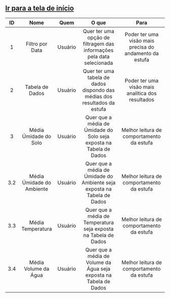 ##  [Ir para a tela de início](./../../)


| ID |     Nome     |     Quem    |                              O que                            |                   Para                  |
| :----: | :--------------: | :---------: | :-------------------------------------------------------------------: | :-------------------------------------: |
| 1    | Filtro por Data    |   Usuário   |  Quer ter uma opção de filtragem das informações pela data selecionada| Poder ter uma visão mais precisa do andamento da estufa |    
| 2    | Tabela de Dados      |  Usuário    | Quer ter uma tabela de dados dispondo das médias dos resultados da estufa | Poder ter uma visão mais analítica dos resultados | 
| 3  |Média Úmidade do Solo |  Usuário   | Quer que a média de Úmidade do Solo seja exposta na Tabela de Dados  | Melhor leitura de comportamento da estufa | 
| 3.2  |Média Úmidade do Ambiente |  Usuário | Quer que a média de Úmidade do Ambiente seja exposta na Tabela de Dados  | Melhor leitura de comportamento da estufa | 
| 3.3  |Média Temperatura |  Usuário   | Quer que a média de Temperatura seja exposta na Tabela de Dados  | Melhor leitura de comportamento da estufa | 
| 3.4  |Média Volume da Água |  Usuário   | Quer que a média de Volume da Água seja exposta na Tabela de Dados  | Melhor leitura de comportamento da estufa | 
